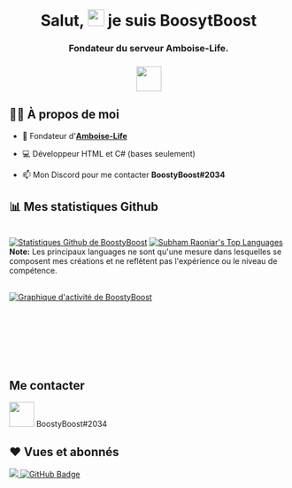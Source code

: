 <h1 align="center">Salut, <img src="https://raw.githubusercontent.com/MartinHeinz/MartinHeinz/master/wave.gif" width="30px"> je suis BoosytBoost</h1>
<h3 align="center">Fondateur du serveur Amboise-Life.</h3>
<h3 align="center"><img src="https://icon-library.com/images/france-icon/france-icon-15.jpg"/ width="45"></h3>


## 🙋‍♂️ À propos de moi

- 🚀 Fondateur d'**[Amboise-Life](https://amboise-life.fr)**

- 💻 Développeur HTML et C# (bases seulement)

- 📫 Mon Discord pour me contacter **BoostyBoost#2034**


## 📊 Mes statistiques Github

  <br/>
    <a href="https://github.com/B00STYB00ST/github-readme-stats"><img alt="Statistiques Github de BoostyBoost" src="https://github-readme-stats.vercel.app/api?username=B00STYB00ST&show_icons=true&count_private=true&theme=react&hide_border=true&bg_color=0D1117" /></a>
  <a href="https://github.com/B00STYB00ST/github-readme-stats"><img alt="Subham Raoniar's Top Languages" src="https://github-readme-stats.vercel.app/api/top-langs/?username=B00STYB00ST&layout=compact" /></a>
  <br/>
  <b>Note:</b> Les principaux languages ne sont qu'une mesure dans lesquelles se composent mes créations et ne reflètent pas l'expérience ou le niveau de compétence.


<br/>
<br/>

<a href="https://github.com/B00STYB00ST/github-readme-activity-graph"><img alt="Graphique d'activité de BoostyBoost" src="https://github.com/users/B00STYB00ST/contributions" /></a>

<br/>
<br/>

<p align="center">
    <a href="https://github.com/SubhamRaoniar28/github-readme-streak-stats">
        <img title="🔥 Obtenez des statistiques de séquences pour votre profil sur git.io/streak-stats" alt="" src="https://github-readme-streak-stats.herokuapp.com/?user=B00STYB00ST&theme=black-ice&hide_border=true&stroke=0000&background=060A0CD0"/>
    </a>
</p>

<br/>
<br/>

## Me contacter
<p align="left">

<a ><img src="https://upload.wikimedia.org/wikipedia/fr/8/80/Logo_Discord_2015.png" width="45"/></a>
BoostyBoost#2034

</p>

## ❤ Vues et abonnés
<a href="https://github.com/Meghna-DAS/github-profile-views-counter">
    <img src="https://komarev.com/ghpvc/?username=B00STYB00ST">
</a>
<a href="https://github.com/B00STYB00ST?tab=followers"><img src="https://img.shields.io/github/followers/B00STYB00ST?label=Followers&style=social" alt="GitHub Badge"></a>
